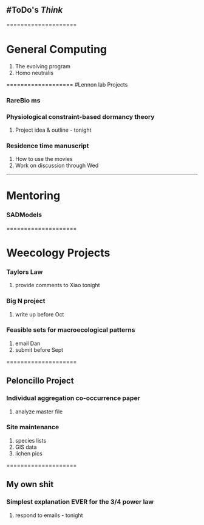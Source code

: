 #ToDo's *Think*
-------------

====================
# General Computing
1. The evolving program
2. Homo neutralis

===================
#Lennon lab Projects

### RareBio ms
	
### Physiological constraint-based dormancy theory
1. Project idea & outline - tonight

### Residence time manuscript
1. How to use the movies
2. Work on discussion through Wed

--------------------
# Mentoring

### SADModels

====================
# Weecology Projects

### Taylors Law
1. provide comments to Xiao tonight
	
### Big N project
1. write up before Oct

### Feasible sets for macroecological patterns
1. email Dan
2. submit before Sept

====================	
## Peloncillo Project

### Individual aggregation co-occurrence paper
1. analyze master file

### Site maintenance
1. species lists
2. GIS data
3. lichen pics 

====================	
## My own shit
### Simplest explanation EVER for the 3/4 power law
1. respond to emails - tonight




